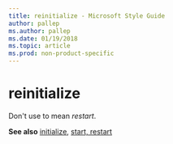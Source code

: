 ```yaml
---
title: reinitialize - Microsoft Style Guide
author: pallep
ms.author: pallep
ms.date: 01/19/2018
ms.topic: article
ms.prod: non-product-specific
---
```


# reinitialize

Don't use to mean *restart*. 

**See also** [initialize](~/a-z-word-list-term-collections/i/initialize.md), [start, restart](~/a-z-word-list-term-collections/s/start-restart.md)
